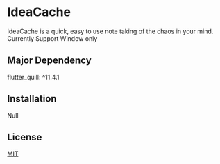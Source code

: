 # IdeaCache

IdeaCache is a quick, easy to use note taking of the chaos in your mind.
Currently Support Window only

## Major Dependency
flutter_quill: ^11.4.1

## Installation

Null

## License

[MIT](https://choosealicense.com/licenses/mit/)